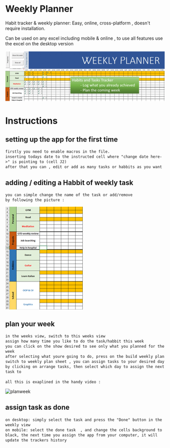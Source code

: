 # Weekly Planner
 Habit tracker &amp; weekly planner: Easy, online, cross-platform , doesn't require installation.
 
Can be used on any excel including mobile & online , to use all features use the excel on the desktop version

![modes](https://github.com/kareemNass2357/WeeklyPlanner/blob/main/Instructions/Modes.gif?raw=true)

# Instructions

## setting up the app for the first time
	firstly you need to enable macros in the file.
	inserting todays date to the instructed cell where "change date here->" is pointing to (cell J2) 
	after that you can , edit or add as many tasks or habbits as you want
	
## adding / editing a Habbit of weekly task
	you can simple change the name of the task or add/remove 
	by following the picture :
![addWeeklyTask](https://github.com/kareemNass2357/WeeklyPlanner/blob/main/Instructions/adding%20task.gif?raw=true)
## plan your week 
	in the weeks view, switch to this weeks view
	assign how many time you like to do the task/habbit this week
	you can click on the show desired to see only what you planned for the week
	after selecting what youre going to do, press on the build weekly plan
	switch to weekly plan sheet , you can assign tasks to your desired day
	by clicking on arrange tasks, then select which day to assign the next task to

	all this is exaplined in the handy video :

![planweek](https://gph.is/g/aXVBy6O)

## assign task as done
	on desktop: simply select the task and press the "Done" button in the weekly view
	on mobile: select the done task  , and change the cells background to black, the next time you assign the app from your computer, it will update the trackers history


